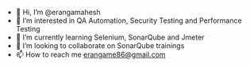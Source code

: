 - 👋 Hi, I’m @erangamahesh
- 👀 I’m interested in QA Automation, Security Testing and Performance Testing 
- 🌱 I’m currently learning Selenium, SonarQube and Jmeter
- 💞️ I’m looking to collaborate on SonarQube trainings
- 📫 How to reach me erangame86@gmail.com

<!---
erangamahesh/erangamahesh is a ✨ special ✨ repository because its `README.md` (this file) appears on your GitHub profile.
You can click the Preview link to take a look at your changes.
--->
